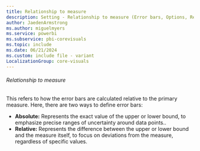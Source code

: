 ```yaml
---
title: Relationship to measure
description: Setting - Relationship to measure (Error bars, Options, Relationship to measure)
author: JaedenArmstrong
ms.author: miguelmyers
ms.service: powerbi
ms.subservice: pbi-corevisuals
ms.topic: include
ms.date: 06/21/2024
ms.custom: include file - variant
LocalizationGroup: core-visuals
---
```

###### Relationship to measure

This refers to how the error bars are calculated relative to the primary measure. Here, there are two ways to define error bars:
- **Absolute:** Represents the exact value of the upper or lower bound, to emphasize precise ranges of uncertainty around data points..
- **Relative:** Represents the difference between the upper or lower bound and the measure itself, to focus on deviations from the measure, regardless of specific values.
